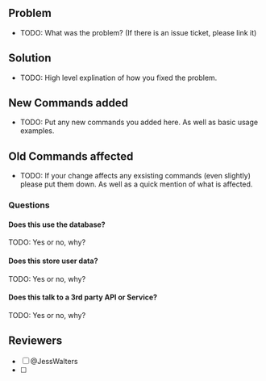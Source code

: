 [//]: # (Please try to use this template, feel free to remove sections or add more you may think are relevant.)

## Problem
- TODO: What was the problem? (If there is an issue ticket, please link it)

## Solution
- TODO: High level explination of how you fixed the problem.

## New Commands added
- TODO: Put any new commands you added here. As well as basic usage examples.

## Old Commands affected
- TODO: If your change affects any exsisting commands (even slightly) please put them down. As well as a quick mention of what is affected.

### Questions
#### Does this use the database?
TODO: Yes or no, why?
#### Does this store user data?
TODO: Yes or no, why?
#### Does this talk to a 3rd party API or Service?
TODO: Yes or no, why?

## Reviewers
- [ ] @JessWalters
- [ ]
